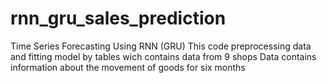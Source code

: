 # rnn_gru_sales_prediction
Time Series Forecasting Using RNN (GRU)
This code preprocessing data and fitting model by tables wich contains data from 9 shops
Data contains information about the movement of goods for six months
